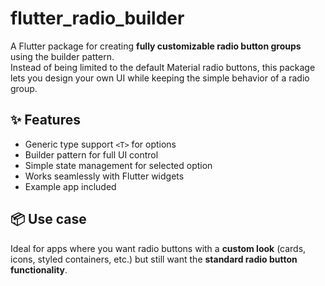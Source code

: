 # flutter_radio_builder

A Flutter package for creating **fully customizable radio button groups** using the builder pattern.  
Instead of being limited to the default Material radio buttons, this package lets you design your own UI while keeping the simple behavior of a radio group.

## ✨ Features
- Generic type support `<T>` for options
- Builder pattern for full UI control
- Simple state management for selected option
- Works seamlessly with Flutter widgets
- Example app included

## 📦 Use case
Ideal for apps where you want radio buttons with a **custom look** (cards, icons, styled containers, etc.) but still want the **standard radio button functionality**.
